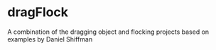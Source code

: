 # dragFlock
A combination of the dragging object and flocking projects based on examples by Daniel Shiffman
